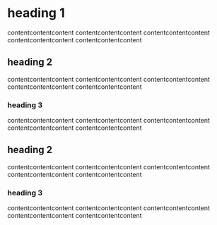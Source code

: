 # heading 1
contentcontentcontent
contentcontentcontent
contentcontentcontent
contentcontentcontent
contentcontentcontent

## heading 2
contentcontentcontent
contentcontentcontent
contentcontentcontent
contentcontentcontent
contentcontentcontent

### heading 3
contentcontentcontent
contentcontentcontent
contentcontentcontent
contentcontentcontent
contentcontentcontent

## heading 2
contentcontentcontent
contentcontentcontent
contentcontentcontent
contentcontentcontent
contentcontentcontent

### heading 3
contentcontentcontent
contentcontentcontent
contentcontentcontent
contentcontentcontent
contentcontentcontent